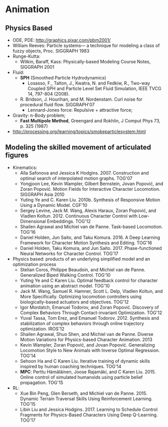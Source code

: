 # Animation

## Physics Based
- ODE, PDE: http://graphics.pixar.com/pbm2001/
- William Reeves: Particle systems— a technique for modeling a class of fuzzy objects, Proc. SIGGRAPH 1983
- Runge-Kutta:
	- Witkin, Baraff, Kass: Physically-based Modeling Course Notes, SIGGRAPH 2001
- Fluid:
	- **SPH** (Smoothed Particle Hydrodynamics)
		- Losasso, F., Talton, J., Kwatra, N. and Fedkiw, R., Two-way Coupled SPH and Particle Level Set Fluid Simulation, IEEE TVCG 14, 797-804 (2008).
	- R. Bridson, J. Hourihan, and M. Nordenstam. Curl noise for procedural fluid flow. SIGGRAPH'07
		- Lennard-Jones force: Repulsive + attractive force;
- Gravity: n-Body problem;
	- **Fast Multipole Method**, Greengard and Rokhlin, J Comput Phys 73, p. 325 (1987)
- http://processing.org/learning/topics/smokeparticlesystem.html

## Modeling the skilled movement of articulated figures
- Kinematics:
	- Alla Safonova and Jessica K Hodgins. 2007. Construction and optimal search of interpolated motion graphs. TOG'07
	- Yongjoon Lee, Kevin Wampler, Gilbert Bernstein, Jovan Popović, and Zoran Popović. Motion Fields for Interactive Character Locomotion. SIGGRAPH Asia 2010
	- Yuting Ye and C. Karen Liu. 2010b. Synthesis of Responsive Motion Using a Dynamic Model. CGF'10
	- Sergey Levine, Jack M. Wang, Alexis Haraux, Zoran Popović, and Vladlen Koltun. 2012. Continuous Character Control with Low-Dimensional Embeddings. TOG'12
	- Shailen Agrawal and Michiel van de Panne. Task-based Locomotion. TOG'16
	- Daniel Holden, Jun Saito, and Taku Komura. 2016. A Deep Learning Framework for Character Motion Synthesis and Editing. TOG'16
	- Daniel Holden, Taku Komura, and Jun Saito. 2017. Phase-functioned Neural Networks for Character Control. TOG'17
- Physics based: products of an underlying simplified model and an optimization process
	- Stelian Coros, Philippe Beaudoin, and Michiel van de Panne. Generalized Biped Walking Control. TOG'10
	- Yuting Ye and C Karen Liu. Optimal feedback control for character animation using an abstract model. TOG'10
	- Jack M. Wang, Samuel R. Hamner, Scott L. Delp, Vladlen Koltun, and More Specifically. Optimizing locomotion controllers using biologically-based actuators and objectives. TOG'12
	- Igor Mordatch, Emanuel Todorov, and Zoran Popović. Discovery of Complex Behaviors Through Contact-invariant Optimization. TOG'12
	- Yuval Tassa, Tom Erez, and Emanuel Todorov. 2012. Synthesis and stabilization of complex behaviors through online trajectory optimization. IROS'12
	- Shailen Agrawal, Shuo Shen, and Michiel van de Panne. Diverse Motion Variations for Physics-based Character Animation. 2013
	- Kevin Wampler, Zoran Popović, and Jovan Popović. Generalizing Locomotion Style to New Animals with Inverse Optimal Regression. TOG'14
	- Sehoon Ha and C Karen Liu. Iterative training of dynamic skills inspired by human coaching techniques. TOG'14
	- **MPC**: Perttu Hämäläinen, Joose Rajamäki, and C Karen Liu. 2015. Online control of simulated humanoids using particle belief propagation. TOG'15
- RL:
	- Xue Bin Peng, Glen Berseth, and Michiel van de Panne. 2015. Dynamic Terrain Traversal Skills Using Reinforcement Learning. TOG'15
	- Libin Liu and Jessica Hodgins. 2017. Learning to Schedule Control Fragments for Physics-Based Characters Using Deep Q-Learning. TOG'17